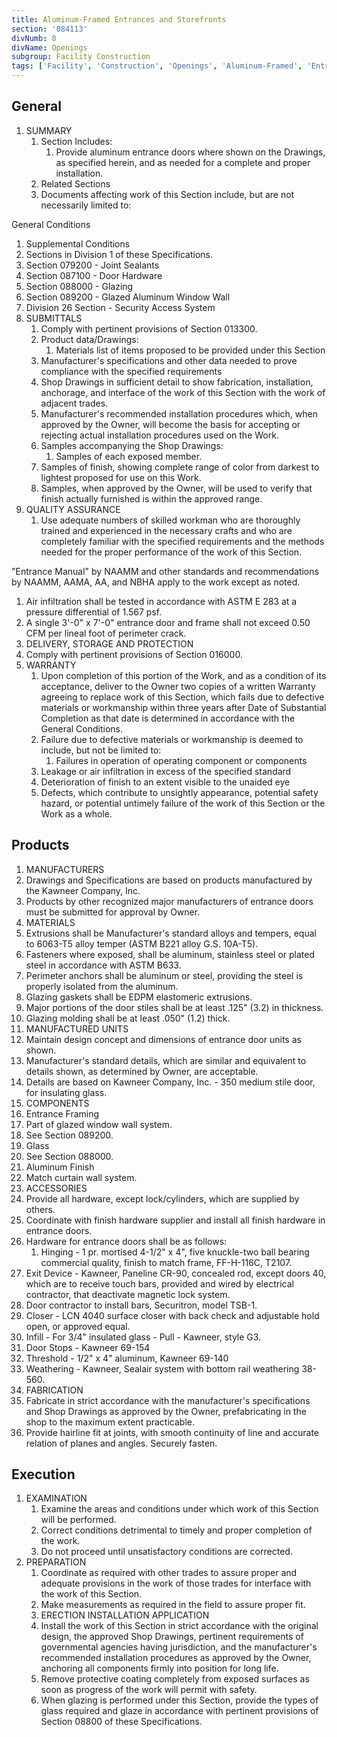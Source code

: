```yaml
---
title: Aluminum-Framed Entrances and Storefronts
section: '084113'
divNumb: 8
divName: Openings
subgroup: Facility Construction
tags: ['Facility', 'Construction', 'Openings', 'Aluminum-Framed', 'Entrances', 'Storefronts']
---
```



## General

1. SUMMARY
   1. Section Includes:
      1. Provide aluminum entrance doors where shown on the Drawings, as specified herein, and as needed for a complete and proper installation.
   1. Related Sections
   1. Documents affecting work of this Section include, but are not necessarily limited to:

 General Conditions
   1. Supplemental Conditions
   1. Sections in Division 1 of these Specifications.
   1. Section 079200 - Joint Sealants
   1. Section 087100 - Door Hardware
   1. Section 088000 - Glazing
   1. Section 089200 - Glazed Aluminum Window Wall
   1. Division 26 Section - Security Access System
1. SUBMITTALS
   1. Comply with pertinent provisions of Section 013300.
   1. Product data/Drawings:
      1. Materials list of items proposed to be provided under this Section
   1. Manufacturer's specifications and other data needed to prove compliance with the specified requirements
   1. Shop Drawings in sufficient detail to show fabrication, installation, anchorage, and interface of the work of this Section with the work of adjacent trades.
   1. Manufacturer's recommended installation procedures which, when approved by the Owner, will become the basis for accepting or rejecting actual installation procedures used on the Work.
   1. Samples accompanying the Shop Drawings:
      1. Samples of each exposed member.
   1. Samples of finish, showing complete range of color from darkest to lightest proposed for use on this Work.
   1. Samples, when approved by the Owner, will be used to verify that finish actually furnished is within the approved range.
1. QUALITY ASSURANCE
   1. Use adequate numbers of skilled workman who are thoroughly trained and experienced in the necessary crafts and who are completely familiar with the specified requirements and the methods needed for the proper performance of the work of this Section.

"Entrance Manual" by NAAMM and other standards and recommendations by NAAMM, AAMA, AA, and NBHA apply to the work except as noted.
   1. Air infiltration shall be tested in accordance with ASTM E 283 at a pressure differential of 1.567 psf.
   1. A single 3'-0" x 7'-0" entrance door and frame shall not exceed 0.50 CFM per lineal foot of perimeter crack.
   1. DELIVERY, STORAGE AND PROTECTION
   1. Comply with pertinent provisions of Section 016000.
1. WARRANTY
   1. Upon completion of this portion of the Work, and as a condition of its acceptance, deliver to the Owner two copies of a written Warranty agreeing to replace work of this Section, which fails due to defective materials or workmanship within three years after Date of Substantial Completion as that date is determined in accordance with the General Conditions.
   1. Failure due to defective materials or workmanship is deemed to include, but not be limited to:
      1. Failures in operation of operating component or components
   1. Leakage or air infiltration in excess of the specified standard
   1. Deterioration of finish to an extent visible to the unaided eye
   1. Defects, which contribute to unsightly appearance, potential safety hazard, or potential untimely failure of the work of this Section or the Work as a whole.

## Products

   1. MANUFACTURERS
   1. Drawings and Specifications are based on products manufactured by the Kawneer Company, Inc.
   1. Products by other recognized major manufacturers of entrance doors must be submitted for approval by Owner.
   1. MATERIALS
   1. Extrusions shall be Manufacturer's standard alloys and tempers, equal to 6063-T5 alloy temper (ASTM B221 alloy G.S. 10A-T5).
   1. Fasteners where exposed, shall be aluminum, stainless steel or plated steel in accordance with ASTM B633.
   1. Perimeter anchors shall be aluminum or steel, providing the steel is properly isolated from the aluminum.
   1. Glazing gaskets shall be EDPM elastomeric extrusions.
   1. Major portions of the door stiles shall be at least .125" (3.2) in thickness.
   1. Glazing molding shall be at least .050" (1.2) thick.
   1. MANUFACTURED UNITS
   1. Maintain design concept and dimensions of entrance door units as shown.
   1. Manufacturer's standard details, which are similar and equivalent to details shown, as determined by Owner, are acceptable.
   1. Details are based on Kawneer Company, Inc. - 350 medium stile door, for insulating glass.
   1. COMPONENTS
   1. Entrance Framing
   1. Part of glazed window wall system.
   1. See Section 089200.
   1. Glass
   1. See Section 088000.
   1. Aluminum Finish
   1. Match curtain wall system.
   1. ACCESSORIES
   1. Provide all hardware, except lock/cylinders, which are supplied by others.
   1. Coordinate with finish hardware supplier and install all finish hardware in entrance doors.
   1. Hardware for entrance doors shall be as follows:
      1. Hinging - 1 pr. mortised 4-1/2" x 4", five knuckle-two ball bearing commercial quality, finish to match frame, FF-H-116C, T2107.
   1. Exit Device - Kawneer, Paneline CR-90, concealed rod, except doors 40, which are to receive touch bars, provided and wired by electrical contractor, that deactivate magnetic lock system.
   1. Door contractor to install bars, Securitron, model TSB-1.
   1. Closer - LCN 4040 surface closer with back check and adjustable hold open, or approved equal.
   1. Infill - For 3/4" insulated glass - Pull - Kawneer, style G3.
   1. Door Stops - Kawneer 69-154
   1. Threshold - 1/2" x 4" aluminum, Kawneer 69-140
   1. Weathering - Kawneer, Sealair system with bottom rail weathering 38-560.
   1. FABRICATION
   1. Fabricate in strict accordance with the manufacturer's specifications and Shop Drawings as approved by the Owner, prefabricating in the shop to the maximum extent practicable.
   1. Provide hairline fit at joints, with smooth continuity of line and accurate relation of planes and angles. Securely fasten.

## Execution

1. EXAMINATION
   1. Examine the areas and conditions under which work of this Section will be performed.
   1. Correct conditions detrimental to timely and proper completion of the work.
   1. Do not proceed until unsatisfactory conditions are corrected.
1. PREPARATION
   1. Coordinate as required with other trades to assure proper and adequate provisions in the work of those trades for interface with the work of this Section.
   1. Make measurements as required in the field to assure proper fit.
   1. ERECTION INSTALLATION APPLICATION
   1. Install the work of this Section in strict accordance with the original design, the approved Shop Drawings, pertinent requirements of governmental agencies having jurisdiction, and the manufacturer's recommended installation procedures as approved by the Owner, anchoring all components firmly into position for long life.
   1. Remove protective coating completely from exposed surfaces as soon as progress of the work will permit with safety.
   1. When glazing is performed under this Section, provide the types of glass required and glaze in accordance with pertinent provisions of Section 08800 of these Specifications.



